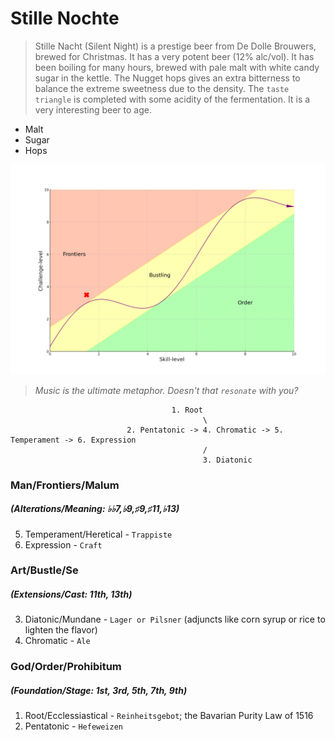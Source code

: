 # Stille Nochte

> Stille Nacht (Silent Night) is a prestige beer from De Dolle Brouwers, brewed for Christmas. It has a very potent beer (12% alc/vol). It has been boiling for many hours, brewed with pale malt with white candy sugar in the kettle. The Nugget hops gives an extra bitterness to balance the extreme sweetness due to the density. The `taste triangle` is completed with some acidity of the fermentation. It is a very interesting beer to age.

- Malt
- Sugar
- Hops

![](frontier.png)
 
 > *Music is the ultimate metaphor. Doesn't that `resonate` with you?*
 
                                        1. Root
                                               \
                              2. Pentatonic -> 4. Chromatic -> 5. Temperament -> 6. Expression
                                               /
                                               3. Diatonic



### Man/Frontiers/Malum
##### (Alterations/Meaning: ♭♭7,♭9,♯9,♯11,♭13) 
5. Temperament/Heretical - `Trappiste`
6. Expression - `Craft`
### Art/Bustle/Se
##### (Extensions/Cast: 11th, 13th)
3. Diatonic/Mundane - `Lager or Pilsner` (adjuncts like corn syrup or rice to lighten the flavor)
4. Chromatic - `Ale`
### God/Order/Prohibitum
##### (Foundation/Stage: 1st, 3rd, 5th, 7th, 9th)
1. Root/Ecclessiastical - `Reinheitsgebot`; the Bavarian Purity Law of 1516
2. Pentatonic - `Hefeweizen` 


